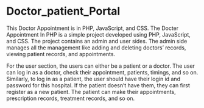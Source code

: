 # Doctor_patient_Portal
This Doctor Appointment is in PHP, JavaScript, and CSS. 
The Docter Appointment In PHP is a simple project developed using PHP, JavaScript, and CSS. The project contains an admin and user sides. The admin side manages all the management like adding and deleting doctors’ records, viewing patient records, and appointments.

For the user section, the users can either be a patient or a doctor. The user can log in as a doctor, check their appointment, patients, timings, and so on. Similarly, to log in as a patient, the user should have their login id and password for this hospital. If the patient doesn’t have them, they can first register as a new patient. The patient can make their appointments, prescription records, treatment records, and so on.
